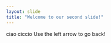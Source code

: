```yaml
---
layout: slide
title: "Welcome to our second slide!"
---
```

ciao ciccio
Use the left arrow to go back!
